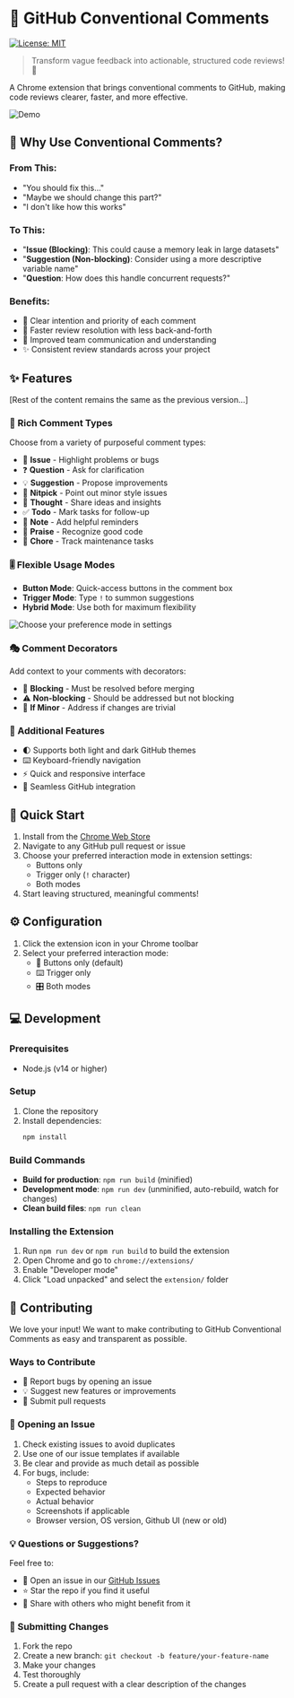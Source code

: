 # 🎯 GitHub Conventional Comments

[![License: MIT](https://img.shields.io/badge/License-MIT-yellow.svg)](https://opensource.org/licenses/MIT)

> Transform vague feedback into actionable, structured code reviews! 💪

A Chrome extension that brings conventional comments to GitHub, making code reviews clearer, faster, and more effective.

![Demo](https://media1.giphy.com/media/v1.Y2lkPTc5MGI3NjExdWp6bnhhbDN3cWw2OHpkbGxrbXpjbDRrYTcwZ2I0NGZlamszYmJyNiZlcD12MV9pbnRlcm5hbF9naWZfYnlfaWQmY3Q9Zw/phLToCwsqRnTNvjT1E/giphy.gif)

## 🎯 Why Use Conventional Comments?

### From This:

- "You should fix this..."
- "Maybe we should change this part?"
- "I don't like how this works"

### To This:

- "**Issue (Blocking)**: This could cause a memory leak in large datasets"
- "**Suggestion (Non-blocking)**: Consider using a more descriptive variable name"
- "**Question**: How does this handle concurrent requests?"

### Benefits:
- 🎯 Clear intention and priority of each comment
- 🚀 Faster review resolution with less back-and-forth
- 🤝 Improved team communication and understanding
- ✨ Consistent review standards across your project

## ✨ Features

[Rest of the content remains the same as the previous version...]

### 🎨 Rich Comment Types
Choose from a variety of purposeful comment types:
- 🐛 **Issue** - Highlight problems or bugs
- ❓ **Question** - Ask for clarification
- 💡 **Suggestion** - Propose improvements
- 🎯 **Nitpick** - Point out minor style issues
- 💭 **Thought** - Share ideas and insights
- ✅ **Todo** - Mark tasks for follow-up
- 📝 **Note** - Add helpful reminders
- 🌟 **Praise** - Recognize good code
- 🔧 **Chore** - Track maintenance tasks

### 🎚️ Flexible Usage Modes
- **Button Mode**: Quick-access buttons in the comment box
- **Trigger Mode**: Type `!` to summon suggestions
- **Hybrid Mode**: Use both for maximum flexibility

![Choose your preference mode in settings](https://media0.giphy.com/media/v1.Y2lkPTc5MGI3NjExcGowdjRoenptaDdpd280OXJhYm4yMnRnbWR5bnVsYnRxd3BxcGt1YyZlcD12MV9pbnRlcm5hbF9naWZfYnlfaWQmY3Q9Zw/4ul5It7j9vwj4qrDGY/giphy.gif)

### 🎭 Comment Decorators
Add context to your comments with decorators:
- 🚫 **Blocking** - Must be resolved before merging
- ⚠️ **Non-blocking** - Should be addressed but not blocking
- 📌 **If Minor** - Address if changes are trivial

### 🎪 Additional Features
- 🌓 Supports both light and dark GitHub themes
- ⌨️ Keyboard-friendly navigation
- ⚡ Quick and responsive interface
- 🔄 Seamless GitHub integration

## 🚀 Quick Start

1. Install from the [Chrome Web Store](your-extension-link)
2. Navigate to any GitHub pull request or issue
3. Choose your preferred interaction mode in extension settings:
   - Buttons only
   - Trigger only (`!` character)
   - Both modes
4. Start leaving structured, meaningful comments!

## ⚙️ Configuration

1. Click the extension icon in your Chrome toolbar
2. Select your preferred interaction mode:
   - 🔘 Buttons only (default)
   - ⌨️ Trigger only
   - 🎛️ Both modes

## 💻 Development

### Prerequisites

- Node.js (v14 or higher)

### Setup

1. Clone the repository
2. Install dependencies:
   ```bash
   npm install
   ```

### Build Commands

- **Build for production**: `npm run build` (minified)
- **Development mode**: `npm run dev` (unminified, auto-rebuild, watch for changes)
- **Clean build files**: `npm run clean`

### Installing the Extension

1. Run `npm run dev` or `npm run build` to build the extension
2. Open Chrome and go to `chrome://extensions/`
3. Enable "Developer mode"
4. Click "Load unpacked" and select the `extension/` folder

## 🤝 Contributing

We love your input! We want to make contributing to GitHub Conventional Comments as easy and transparent as possible.

### Ways to Contribute
- 🐛 Report bugs by opening an issue
- 💡 Suggest new features or improvements
- 🔧 Submit pull requests

### 🐛 Opening an Issue
1. Check existing issues to avoid duplicates
2. Use one of our issue templates if available
3. Be clear and provide as much detail as possible
4. For bugs, include:
    - Steps to reproduce
    - Expected behavior
    - Actual behavior
    - Screenshots if applicable
    - Browser version, OS version, Github UI (new or old)

### 💡 Questions or Suggestions?
Feel free to:
- 🎫 Open an issue in our [GitHub Issues](https://github.com/dautroc/github-conventional-comments/issues)
- ⭐ Star the repo if you find it useful
- 📢 Share with others who might benefit from it

### 🔧 Submitting Changes
1. Fork the repo
2. Create a new branch: `git checkout -b feature/your-feature-name`
3. Make your changes
4. Test thoroughly
5. Create a pull request with a clear description of the changes

